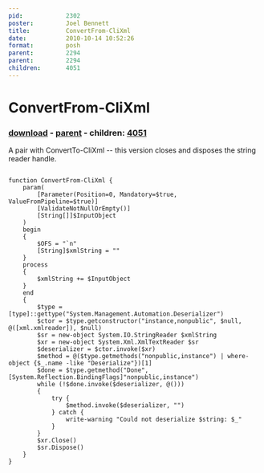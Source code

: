 ```yaml
---
pid:            2302
poster:         Joel Bennett
title:          ConvertFrom-CliXml
date:           2010-10-14 10:52:26
format:         posh
parent:         2294
parent:         2294
children:       4051
---
```


# ConvertFrom-CliXml

### [download](2302.ps1) - [parent](2294.md) - children: [4051](4051.md)

A pair with ConvertTo-CliXml -- this version closes and disposes the string reader handle.

```posh

function ConvertFrom-CliXml {
    param(
        [Parameter(Position=0, Mandatory=$true, ValueFromPipeline=$true)]
        [ValidateNotNullOrEmpty()]
        [String[]]$InputObject
    )
    begin
    {
		$OFS = "`n"
        [String]$xmlString = ""
    }
    process
    {
        $xmlString += $InputObject
    }
    end
    {
        $type = [type]::gettype("System.Management.Automation.Deserializer")
        $ctor = $type.getconstructor("instance,nonpublic", $null, @([xml.xmlreader]), $null)
        $sr = new-object System.IO.StringReader $xmlString
        $xr = new-object System.Xml.XmlTextReader $sr
        $deserializer = $ctor.invoke($xr)
        $method = @($type.getmethods("nonpublic,instance") | where-object {$_.name -like "Deserialize"})[1]
        $done = $type.getmethod("Done", [System.Reflection.BindingFlags]"nonpublic,instance")
        while (!$done.invoke($deserializer, @()))
        {
            try {
                $method.invoke($deserializer, "")
            } catch {
                write-warning "Could not deserialize $string: $_"
            }
        }
		$xr.Close()
		$sr.Dispose()
    }
}

```
